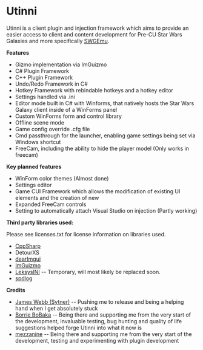 # Utinni
Utinni is a client plugin and injection framework which aims to provide an easier access to client and content development for Pre-CU Star Wars Galaxies and more specifically [SWGEmu](https://github.com/swgemu). 

**Features**
* Gizmo implementation via ImGuizmo
* C# Plugin Framework
* C++ Plugin Framework
* Undo/Redo Framework in C#
* Hotkey Framework with rebindable hotkeys and a hotkey editor
* Settings handled via .ini
* Editor mode built in C# with Winforms, that natively hosts the Star Wars Galaxy client inside of a WinForms panel
* Custom WinForms form and control library
* Offline scene mode
* Game config override .cfg file
* Cmd passthrough for the launcher, enabling game settings being set via Windows shortcut
* FreeCam, including the ability to hide the player model (Only works in freecam)

**Key planned features**
* WinForm color themes (Almost done)
* Settings editor
* Game CUI Framework which allows the modification of existing UI elements and the creation of new
* Expanded FreeCam controls
* Setting to automatically attach Visual Studio on injection (Partly working)

**Third party libraries used:**

Please see licenses.txt for license information on libraries used.

* [CppSharp](https://github.com/mono/CppSharp)
* DetourXS
* [dearImgui](https://github.com/ocornut/imgui)
* [ImGuizmo](https://github.com/CedricGuillemet/ImGuizmo)
* [LeksysINI](https://github.com/Lek-sys/LeksysINI) -- Temporary, will most likely be replaced soon.
* [spdlog](https://github.com/gabime/spdlog)

**Credits**
* [James Webb (Sytner)](https://github.com/jdswebb) -- Pushing me to release and being a helping hand when I get absolutely stuck
* [Borrie BoBaka](https://modthegalaxy.com/index.php?members/helmedraven.3396/) -- Being there and supporting me from the very start of the development, invaluable testing, bug hunting and quality of life suggestions helped forge Utinni into what it now is
* [mezzanine](https://modthegalaxy.com/index.php?members/dsrules.896/) -- Being there and supporting me from the very start of the development, testing and experimenting with plugin development
